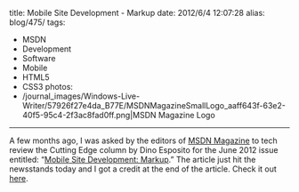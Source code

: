 title: Mobile Site Development - Markup
date: 2012/6/4 12:07:28
alias: blog/475/
tags:
- MSDN
- Development
- Software
- Mobile
- HTML5
- CSS3
photos:
- /journal_images/Windows-Live-Writer/57926f27e4da_B77E/MSDNMagazineSmallLogo_aaff643f-63e2-40f5-95c4-2f3ac8fad0ff.png|MSDN Magazine Logo
---
A few months ago, I was asked by the editors of [MSDN Magazine](http://msdn.microsoft.com/magazine/) to tech review the Cutting Edge column by Dino Esposito for the June 2012 issue entitled: “[Mobile Site Development: Markup](http://msdn.microsoft.com/magazine/jj133814).” The article just hit the newsstands today and I got a credit at the end of the article. Check it out [here](http://msdn.microsoft.com/magazine/jj133814).